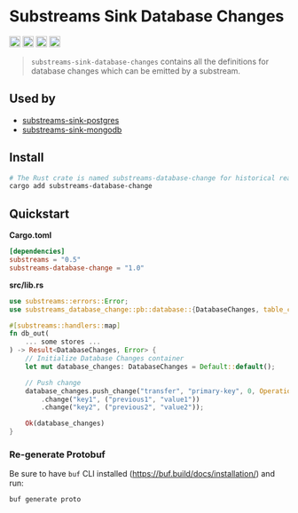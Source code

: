 # Substreams Sink Database Changes

[<img alt="github" src="https://img.shields.io/badge/Github-substreams.database-8da0cb?style=for-the-badge&logo=github" height="20">](https://github.com/streamingfast/substreams-sink-database-changes)
[<img alt="crates.io" src="https://img.shields.io/crates/v/substreams-database-change.svg?style=for-the-badge&color=fc8d62&logo=rust" height="20">](https://crates.io/crates/substreams-database-change)
[<img alt="docs.rs" src="https://img.shields.io/badge/docs.rs-substreams.database-66c2a5?style=for-the-badge&labelColor=555555&logo=docs.rs" height="20">](https://docs.rs/substreams-database-change)
[<img alt="GitHub Workflow Status" src="https://img.shields.io/github/actions/workflow/status/streamingfast/substreams-sink-database-changes/ci.yml?branch=develop&style=for-the-badge" height="20">](https://github.com/streamingfast/substreams-sink-database-changes/actions?query=branch%3Adevelop)

> `substreams-sink-database-changes` contains all the definitions for database changes which can be emitted by a substream.

## Used by

- [substreams-sink-postgres](https://github.com/streamingfast/substreams-sink-postgres)
- [substreams-sink-mongodb](https://github.com/streamingfast/substreams-sink-mongodb)

## Install

```bash
# The Rust crate is named substreams-database-change for historical reasons
cargo add substreams-database-change
```

## Quickstart

**Cargo.toml**

```toml
[dependencies]
substreams = "0.5"
substreams-database-change = "1.0"
```

**src/lib.rs**

```rust
use substreams::errors::Error;
use substreams_database_change::pb::database::{DatabaseChanges, table_change::Operation};

#[substreams::handlers::map]
fn db_out(
    ... some stores ...
) -> Result<DatabaseChanges, Error> {
    // Initialize Database Changes container
    let mut database_changes: DatabaseChanges = Default::default();

    // Push change
    database_changes.push_change("transfer", "primary-key", 0, Operation::Create)
        .change("key1", ("previous1", "value1"))
        .change("key2", ("previous2", "value2"));

    Ok(database_changes)
}
```

### Re-generate Protobuf

Be sure to have `buf` CLI installed (https://buf.build/docs/installation/) and run:

```bash
buf generate proto
```
